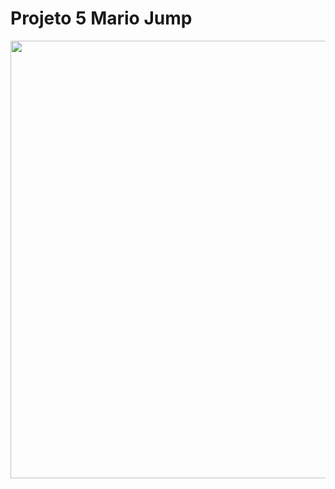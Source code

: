 # Projeto 5 Mario Jump
 
<div align="center">
<img src="https://user-images.githubusercontent.com/97771245/194968943-6835931e-8a9d-4818-9a46-37758f8e8e57.gif" width="700px" />
 

</div>

